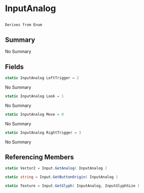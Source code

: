 # InputAnalog

## 
```c#
Derives from Enum
```

## Summary

No Summary
## Fields

```c#
static InputAnalog LeftTrigger = 2
```
No Summary
```c#
static InputAnalog Look = 1
```
No Summary
```c#
static InputAnalog Move = 0
```
No Summary
```c#
static InputAnalog RightTrigger = 3
```
No Summary
## Referencing Members

```c#
static Vector2 = Input.GetAnalog( InputAnalog ) 
```
```c#
static string = Input.GetButtonOrigin( InputAnalog ) 
```
```c#
static Texture = Input.GetGlyph( InputAnalog, InputGlyphSize ) 
```
